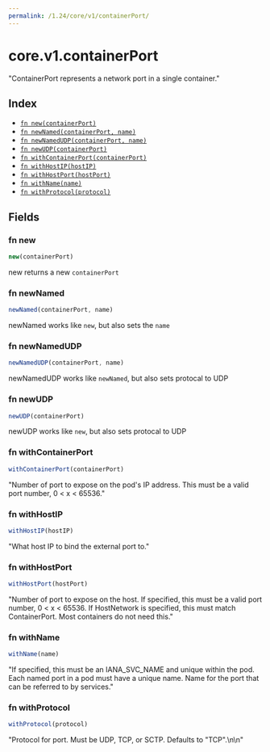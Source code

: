 ```yaml
---
permalink: /1.24/core/v1/containerPort/
---
```


# core.v1.containerPort

"ContainerPort represents a network port in a single container."

## Index

* [`fn new(containerPort)`](#fn-new)
* [`fn newNamed(containerPort, name)`](#fn-newnamed)
* [`fn newNamedUDP(containerPort, name)`](#fn-newnamedudp)
* [`fn newUDP(containerPort)`](#fn-newudp)
* [`fn withContainerPort(containerPort)`](#fn-withcontainerport)
* [`fn withHostIP(hostIP)`](#fn-withhostip)
* [`fn withHostPort(hostPort)`](#fn-withhostport)
* [`fn withName(name)`](#fn-withname)
* [`fn withProtocol(protocol)`](#fn-withprotocol)

## Fields

### fn new

```ts
new(containerPort)
```

new returns a new `containerPort`

### fn newNamed

```ts
newNamed(containerPort, name)
```

newNamed works like `new`, but also sets the `name`

### fn newNamedUDP

```ts
newNamedUDP(containerPort, name)
```

newNamedUDP works like `newNamed`, but also sets protocal to UDP

### fn newUDP

```ts
newUDP(containerPort)
```

newUDP works like `new`, but also sets protocal to UDP

### fn withContainerPort

```ts
withContainerPort(containerPort)
```

"Number of port to expose on the pod's IP address. This must be a valid port number, 0 < x < 65536."

### fn withHostIP

```ts
withHostIP(hostIP)
```

"What host IP to bind the external port to."

### fn withHostPort

```ts
withHostPort(hostPort)
```

"Number of port to expose on the host. If specified, this must be a valid port number, 0 < x < 65536. If HostNetwork is specified, this must match ContainerPort. Most containers do not need this."

### fn withName

```ts
withName(name)
```

"If specified, this must be an IANA_SVC_NAME and unique within the pod. Each named port in a pod must have a unique name. Name for the port that can be referred to by services."

### fn withProtocol

```ts
withProtocol(protocol)
```

"Protocol for port. Must be UDP, TCP, or SCTP. Defaults to \"TCP\".\n\n"